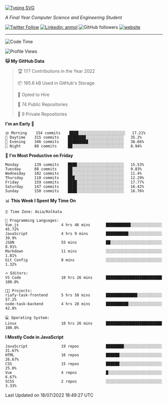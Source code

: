 [![Typing SVG](https://readme-typing-svg.herokuapp.com?lines=HI%2C+I'm+Tonal;I'm+a+MEVN+Stack+Developer)](https://git.io/typing-svg)

<p><em>A Final Year Computer Science and Engineering Student</em></p>

[![Twitter Follow](https://img.shields.io/twitter/follow/tonalmathew?style=flat)](https://twitter.com/intent/follow?screen_name=tonalmathew)
[![Linkedin: anmol](https://img.shields.io/badge/tonal-mathew?style=flat-square&logo=Linkedin&logoColor=white&link=https://www.linkedin.com/in/tonal-mathew/)](https://www.linkedin.com/in/tonal-mathew/)
![GitHub followers](https://img.shields.io/github/followers/tonalmathew?label=Follow&style=social)
[![website](https://img.shields.io/badge/Website-46a2f1.svg?&style=flat-square&logo=Google-Chrome&logoColor=white&link=http://tonalmathew.github.io/)](http://tonalmathew.github.io/)

---
<!--START_SECTION:waka-->
![Code Time](http://img.shields.io/badge/Code%20Time-0%20secs-blue)

![Profile Views](http://img.shields.io/badge/Profile%20Views-0-blue)

**🐱 My GitHub Data** 

> 🏆 177 Contributions in the Year 2022
 > 
> 📦 195.6 kB Used in GitHub's Storage 
 > 
> 💼 Opted to Hire
 > 
> 📜 74 Public Repositories 
 > 
> 🔑 9 Private Repositories  
 > 
**I'm an Early 🐤** 

```text
🌞 Morning    154 commits    ████░░░░░░░░░░░░░░░░░░░░░   17.21% 
🌆 Daytime    315 commits    ████████░░░░░░░░░░░░░░░░░   35.2% 
🌃 Evening    346 commits    █████████░░░░░░░░░░░░░░░░   38.66% 
🌙 Night      80 commits     ██░░░░░░░░░░░░░░░░░░░░░░░   8.94%

```
📅 **I'm Most Productive on Friday** 

```text
Monday       139 commits    ████░░░░░░░░░░░░░░░░░░░░░   15.53% 
Tuesday      88 commits     ██░░░░░░░░░░░░░░░░░░░░░░░   9.83% 
Wednesday    102 commits    ██░░░░░░░░░░░░░░░░░░░░░░░   11.4% 
Thursday     110 commits    ███░░░░░░░░░░░░░░░░░░░░░░   12.29% 
Friday       159 commits    ████░░░░░░░░░░░░░░░░░░░░░   17.77% 
Saturday     147 commits    ████░░░░░░░░░░░░░░░░░░░░░   16.42% 
Sunday       150 commits    ████░░░░░░░░░░░░░░░░░░░░░   16.76%

```


📊 **This Week I Spent My Time On** 

```text
⌚︎ Time Zone: Asia/Kolkata

💬 Programming Languages: 
Vue.js                   4 hrs 46 mins       ███████████░░░░░░░░░░░░░░   45.72% 
JavaScript               4 hrs 9 mins        ██████████░░░░░░░░░░░░░░░   39.9% 
JSON                     55 mins             ██░░░░░░░░░░░░░░░░░░░░░░░   8.91% 
Markdown                 11 mins             ░░░░░░░░░░░░░░░░░░░░░░░░░   1.81% 
Git Config               8 mins              ░░░░░░░░░░░░░░░░░░░░░░░░░   1.32%

🔥 Editors: 
VS Code                  10 hrs 26 mins      █████████████████████████   100.0%

🐱‍💻 Projects: 
riafy-task-frontend      5 hrs 58 mins       ██████████████░░░░░░░░░░░   57.2% 
node-task-backend        4 hrs 28 mins       ██████████░░░░░░░░░░░░░░░   42.8%

💻 Operating System: 
Linux                    10 hrs 26 mins      █████████████████████████   100.0%

```

**I Mostly Code in JavaScript** 

```text
JavaScript               19 repos            ████████░░░░░░░░░░░░░░░░░   31.67% 
HTML                     16 repos            ██████░░░░░░░░░░░░░░░░░░░   26.67% 
CSS                      15 repos            ██████░░░░░░░░░░░░░░░░░░░   25.0% 
Vue                      4 repos             █░░░░░░░░░░░░░░░░░░░░░░░░   6.67% 
SCSS                     2 repos             ░░░░░░░░░░░░░░░░░░░░░░░░░   3.33%

```



 Last Updated on 18/07/2022 18:49:27 UTC
<!--END_SECTION:waka-->
